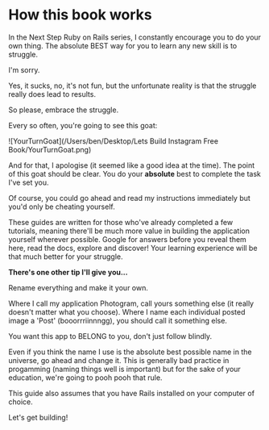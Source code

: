 # How this book works

In the Next Step Ruby on Rails series, I constantly encourage you to do your own thing.  The absolute BEST way for you to learn any new skill is to struggle.

I'm sorry.

Yes, it sucks, no, it's not fun, but the unfortunate reality is that the struggle really does lead to results.

So please, embrace the struggle.

Every so often, you're going to see this goat:

 ![YourTurnGoat](/Users/ben/Desktop/Lets Build Instagram Free Book/YourTurnGoat.png)

And for that, I apologise (it seemed like a good idea at the time).  The point of this goat should be clear.  You do your **absolute** best to complete the task I've set you.

Of course, you could go ahead and read my instructions immediately but you'd only be cheating yourself.

These guides are written for those who've already completed a few tutorials, meaning there'll be much more value in building the application yourself wherever possible.  Google for answers before you reveal them here, read the docs, explore and discover!  Your learning experience will be that much better for your struggle.  



**There's one other tip I'll give you...**

Rename everything and make it your own.

Where I call my application Photogram, call yours something else (it really doesn't matter what you choose).  Where I name each individual posted image a 'Post' (booorrriinnngg), you should call it something else.

You want this app to BELONG to you, don't just follow blindly.

Even if you think the name I use is the absolute best possible name in the universe, go ahead and change it.  This is generally bad practice in progamming (naming things well is important) but for the sake of your education, we're going to pooh pooh that rule.

This guide also assumes that you have Rails installed on your computer of choice.

Let's get building!